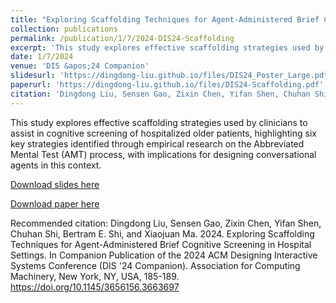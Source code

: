 ```yaml
---
title: "Exploring Scaffolding Techniques for Agent-Administered Brief Cognitive Screening in Hospital Settings"
collection: publications
permalink: /publication/1/7/2024-DIS24-Scaffolding
excerpt: 'This study explores effective scaffolding strategies used by clinicians to assist in cognitive screening of hospitalized older patients, highlighting six key strategies identified through empirical research on the Abbreviated Mental Test (AMT) process, with implications for designing conversational agents in this context.'
date: 1/7/2024
venue: 'DIS &apos;24 Companion'
slidesurl: 'https://dingdong-liu.github.io/files/DIS24_Poster_Large.pdf'
paperurl: 'https://dingdong-liu.github.io/files/DIS24-Scaffolding.pdf'
citation: 'Dingdong Liu, Sensen Gao, Zixin Chen, Yifan Shen, Chuhan Shi, Bertram E. Shi, and Xiaojuan Ma. 2024. Exploring Scaffolding Techniques for Agent-Administered Brief Cognitive Screening in Hospital Settings. In Companion Publication of the 2024 ACM Designing Interactive Systems Conference (DIS &apos;24 Companion). Association for Computing Machinery, New York, NY, USA, 185-189. https://doi.org/10.1145/3656156.3663697'
---
```

This study explores effective scaffolding strategies used by clinicians to assist in cognitive screening of hospitalized older patients, highlighting six key strategies identified through empirical research on the Abbreviated Mental Test (AMT) process, with implications for designing conversational agents in this context.

[Download slides here](https://dingdong-liu.github.io/files/DIS24_Poster_Large.pdf)

[Download paper here](https://dingdong-liu.github.io/files/DIS24-Scaffolding.pdf)

Recommended citation: Dingdong Liu, Sensen Gao, Zixin Chen, Yifan Shen, Chuhan Shi, Bertram E. Shi, and Xiaojuan Ma. 2024. Exploring Scaffolding Techniques for Agent-Administered Brief Cognitive Screening in Hospital Settings. In Companion Publication of the 2024 ACM Designing Interactive Systems Conference (DIS '24 Companion). Association for Computing Machinery, New York, NY, USA, 185-189. https://doi.org/10.1145/3656156.3663697